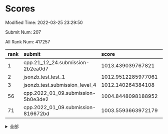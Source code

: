 # Scores

Modified Time: 2022-03-25 23:29:50

Submit Num: 207

All Rank Num: 417257

| rank |               submit               |       score        |       sigma        | pk_num |
| :--- | :--------------------------------- | :----------------- | :----------------- | :----- |
| 1    | cpp.21_12_24.submission-2b2ea0d7   | 1013.439039767821  | 0.8205858225370903 | 8069   |
| 2    | jsonzb.test.test_1                 | 1012.9512285977061 | 0.8239280052922007 | 8063   |
| 3    | jsonzb.test.submission_level_4     | 1012.140264384108  | 0.775422492072691  | 8060   |
| 56   | cpp.2022_01_09.submission-5b0e3de2 | 1004.8448098188952 | 0.7298314932913443 | 8061   |
| 71   | cpp.2022_01_09.submission-816672bd | 1003.5593663972179 | 0.7224668341600347 | 8067   |


<details>
<summary>全部</summary>

| rank |                 submit                 |       score        |       sigma        | pk_num |
| :--- | :------------------------------------- | :----------------- | :----------------- | :----- |
| 1    | cpp.21_12_24.submission-2b2ea0d7       | 1013.439039767821  | 0.8205858225370903 | 8069   |
| 2    | jsonzb.test.test_1                     | 1012.9512285977061 | 0.8239280052922007 | 8063   |
| 3    | jsonzb.test.submission_level_4         | 1012.140264384108  | 0.775422492072691  | 8060   |
| 4    | gobigger.level_3.submission_level_3_3  | 1011.88822234907   | 0.8066490265533814 | 8057   |
| 5    | gobigger.level_3.submission_level_3_26 | 1011.7409849979382 | 0.7818046443056799 | 8063   |
| 6    | gobigger.level_3.submission_level_3_22 | 1011.4508656664802 | 0.793899161065053  | 8063   |
| 7    | gobigger.level_3.submission_level_3_19 | 1011.4478712335928 | 0.779739004294056  | 8068   |
| 8    | gobigger.level_3.submission_level_3_1  | 1011.2853130767447 | 0.7591585384145251 | 8063   |
| 9    | gobigger.level_3.submission_level_3_25 | 1011.2082917634575 | 0.7805336351563809 | 8065   |
| 10   | gobigger.level_3.submission_level_3_27 | 1011.2070353671382 | 0.7586624323120715 | 8064   |
| 11   | gobigger.level_3.submission_level_3_30 | 1011.199951445092  | 0.7827220677215105 | 8067   |
| 12   | gobigger.level_3.submission_level_3_13 | 1010.990905929045  | 0.7680971731662773 | 8064   |
| 13   | gobigger.level_3.submission_level_3_8  | 1010.8894453732745 | 0.7695222862291619 | 8067   |
| 14   | gobigger.level_3.submission_level_3_49 | 1010.8609284715217 | 0.7611021723138851 | 8063   |
| 15   | gobigger.level_3.submission_level_3_14 | 1010.7102768036879 | 0.7307704245082649 | 8065   |
| 16   | gobigger.level_3.submission_level_3_15 | 1010.7016140747661 | 0.764283431110594  | 8064   |
| 17   | gobigger.level_3.submission_level_3_42 | 1010.6039580639975 | 0.7767543409834102 | 8062   |
| 18   | gobigger.level_3.submission_level_3_44 | 1010.5686154482356 | 0.762879602387436  | 8061   |
| 19   | gobigger.level_3.submission_level_3_29 | 1010.5069618362204 | 0.7741850869465599 | 8059   |
| 20   | gobigger.level_3.submission_level_3_43 | 1010.4723859127643 | 0.7724183123353141 | 8055   |
| 21   | gobigger.level_3.submission_level_3_11 | 1010.468419564739  | 0.7817026128103765 | 8061   |
| 22   | gobigger.level_3.submission_level_3_32 | 1010.4654278176669 | 0.763893070175768  | 8064   |
| 23   | gobigger.level_3.submission_level_3_6  | 1010.252765092862  | 0.7651817757594326 | 8060   |
| 24   | gobigger.level_3.submission_level_3_28 | 1010.2500121131199 | 0.7711946115712242 | 8066   |
| 25   | gobigger.level_3.submission_level_3_45 | 1010.2017568537966 | 0.7571587971577738 | 8064   |
| 26   | gobigger.level_3.submission_level_3_37 | 1010.1533426323812 | 0.7488417910292046 | 8064   |
| 27   | gobigger.level_3.submission_level_3_31 | 1010.0890133767631 | 0.7567819001075804 | 8060   |
| 28   | gobigger.level_3.submission_level_3_46 | 1010.0091764072084 | 0.7596944294266902 | 8064   |
| 29   | gobigger.level_3.submission_level_3_24 | 1009.954127574912  | 0.7507811348652653 | 8064   |
| 30   | gobigger.level_3.submission_level_3_2  | 1009.9357669696901 | 0.7491179965864309 | 8062   |
| 31   | gobigger.level_3.submission_level_3_35 | 1009.9269369475697 | 0.7597279238453235 | 8063   |
| 32   | gobigger.level_3.submission_level_3_10 | 1009.922766790223  | 0.7479437273743942 | 8064   |
| 33   | gobigger.level_3.submission_level_3_41 | 1009.9133518965787 | 0.7824725128252655 | 8061   |
| 34   | gobigger.level_3.submission_level_3_23 | 1009.8583588860125 | 0.7619118994066546 | 8064   |
| 35   | gobigger.level_3.submission_level_3_9  | 1009.8184701505579 | 0.7524953818304212 | 8057   |
| 36   | gobigger.level_3.submission_level_3_48 | 1009.7376692765122 | 0.739041693019893  | 8067   |
| 37   | gobigger.level_3.submission_level_3_47 | 1009.5170517549301 | 0.7584878690693124 | 8063   |
| 38   | gobigger.level_3.submission_level_3_4  | 1009.4681153488076 | 0.7369923834513742 | 8061   |
| 39   | gobigger.level_3.submission_level_3_7  | 1009.3827105251265 | 0.7495244950758497 | 8059   |
| 40   | gobigger.level_3.submission_level_3_34 | 1009.3744832851297 | 0.7391402952443891 | 8062   |
| 41   | gobigger.level_3.submission_level_3_33 | 1009.3666795726854 | 0.7515351920832998 | 8061   |
| 42   | gobigger.level_3.submission_level_3_40 | 1009.1989851326497 | 0.7424603045839712 | 8064   |
| 43   | gobigger.level_3.submission_level_3_20 | 1009.184465472565  | 0.7606049490587484 | 8064   |
| 44   | gobigger.level_3.submission_level_3_18 | 1009.1188221689748 | 0.7776464389214104 | 8067   |
| 45   | gobigger.level_3.submission_level_3_12 | 1009.0930090809547 | 0.7490463788521473 | 8060   |
| 46   | gobigger.level_3.submission_level_3_0  | 1008.9202610332518 | 0.749244732873154  | 8066   |
| 47   | gobigger.level_3.submission_level_3_17 | 1008.9179575879986 | 0.7576037896238977 | 8058   |
| 48   | gobigger.level_3.submission_level_3_21 | 1008.8628798098292 | 0.7344071575089965 | 8067   |
| 49   | gobigger.level_3.submission_level_3_38 | 1008.6718765851919 | 0.7406376216080508 | 8064   |
| 50   | gobigger.level_3.submission_level_3_5  | 1008.6606164700632 | 0.7445376207530264 | 8064   |
| 51   | gobigger.level_3.submission_level_3_16 | 1008.4706261573872 | 0.7415115151898901 | 8063   |
| 52   | gobigger.level_3.submission_level_3_39 | 1008.1028254646933 | 0.739301568266052  | 8065   |
| 53   | gobigger.level_3.submission_level_3_36 | 1008.0075998637506 | 0.74159029236219   | 8059   |
| 54   | gobigger.level_1.submission_level_1_26 | 1005.6731822475942 | 0.7252182678593184 | 8069   |
| 55   | gobigger.level_1.submission_level_1_33 | 1004.8774344271725 | 0.7183219753095015 | 8061   |
| 56   | cpp.2022_01_09.submission-5b0e3de2     | 1004.8448098188952 | 0.7298314932913443 | 8061   |
| 57   | gobigger.level_1.submission_level_1_24 | 1004.8222209408835 | 0.7197484172410067 | 8069   |
| 58   | gobigger.level_1.submission_level_1_22 | 1004.6840918695717 | 0.709445038957721  | 8062   |
| 59   | gobigger.level_1.submission_level_1_34 | 1004.6182688214877 | 0.7198967426608509 | 8064   |
| 60   | gobigger.level_1.submission_level_1_13 | 1004.2574835838923 | 0.7055724393120151 | 8065   |
| 61   | gobigger.level_1.submission_level_1_28 | 1004.2538986683437 | 0.7151280886782917 | 8062   |
| 62   | gobigger.level_1.submission_level_1_27 | 1004.0423680225448 | 0.7259828209933432 | 8058   |
| 63   | gobigger.level_1.submission_level_1_30 | 1003.9570068817153 | 0.7339361702664401 | 8062   |
| 64   | gobigger.level_1.submission_level_1_49 | 1003.8538999320797 | 0.7237403229050056 | 8066   |
| 65   | gobigger.level_1.submission_level_1_16 | 1003.79866648314   | 0.716604533064501  | 8067   |
| 66   | gobigger.level_1.submission_level_1_36 | 1003.7648877595313 | 0.7171239722359125 | 8064   |
| 67   | gobigger.level_1.submission_level_1_18 | 1003.6668212845331 | 0.7168807627212445 | 8058   |
| 68   | gobigger.level_1.submission_level_1_48 | 1003.6238565404738 | 0.7313925087975715 | 8061   |
| 69   | gobigger.level_1.submission_level_1_42 | 1003.6034552625781 | 0.721723189557524  | 8065   |
| 70   | gobigger.level_1.submission_level_1_20 | 1003.5811382288088 | 0.7189741782854578 | 8062   |
| 71   | cpp.2022_01_09.submission-816672bd     | 1003.5593663972179 | 0.7224668341600347 | 8067   |
| 72   | gobigger.level_1.submission_level_1_14 | 1003.5565393698407 | 0.7132046487887184 | 8063   |
| 73   | gobigger.level_1.submission_level_1_5  | 1003.5367852744183 | 0.7133329378909083 | 8066   |
| 74   | gobigger.level_1.submission_level_1_45 | 1003.4639010074052 | 0.7185403940456982 | 8067   |
| 75   | gobigger.level_1.submission_level_1_17 | 1003.4625136870998 | 0.7163495004477776 | 8060   |
| 76   | gobigger.level_1.submission_level_1_2  | 1003.4048387290989 | 0.7211766105336552 | 8064   |
| 77   | gobigger.level_1.submission_level_1_23 | 1003.4026951554042 | 0.7130583119534859 | 8065   |
| 78   | gobigger.level_1.submission_level_1_19 | 1003.3874489011323 | 0.7167293900494273 | 8070   |
| 79   | gobigger.level_1.submission_level_1_10 | 1003.3530482015955 | 0.7175516093047992 | 8063   |
| 80   | gobigger.level_1.submission_level_1_46 | 1003.2736907850243 | 0.7232651358688418 | 8064   |
| 81   | gobigger.level_1.submission_level_1_40 | 1003.2078372433054 | 0.718305894797791  | 8059   |
| 82   | gobigger.level_1.submission_level_1_35 | 1003.1586035037558 | 0.7133057998683486 | 8066   |
| 83   | gobigger.level_1.submission_level_1_38 | 1003.1512848919382 | 0.7026828730638441 | 8061   |
| 84   | gobigger.level_1.submission_level_1_6  | 1003.0950352858362 | 0.716300209034463  | 8063   |
| 85   | gobigger.level_1.submission_level_1_4  | 1003.034553733385  | 0.7199646878332171 | 8063   |
| 86   | gobigger.level_1.submission_level_1_43 | 1003.0322131410426 | 0.7092478963363023 | 8066   |
| 87   | gobigger.level_1.submission_level_1_3  | 1003.0284537568505 | 0.7187620497567822 | 8064   |
| 88   | gobigger.level_1.submission_level_1_44 | 1003.0175474884355 | 0.7213535119783515 | 8064   |
| 89   | gobigger.level_1.submission_level_1_39 | 1002.9649622310446 | 0.7099277232231078 | 8063   |
| 90   | gobigger.level_1.submission_level_1_0  | 1002.9500216589569 | 0.7111744464629212 | 8064   |
| 91   | gobigger.level_1.submission_level_1_29 | 1002.8906758802224 | 0.7134559855376227 | 8065   |
| 92   | gobigger.level_1.submission_level_1_47 | 1002.810917063021  | 0.7124475371374945 | 8065   |
| 93   | gobigger.level_1.submission_level_1_15 | 1002.7429219215644 | 0.7247861901487571 | 8063   |
| 94   | gobigger.level_1.submission_level_1_25 | 1002.6697003447106 | 0.70650058448335   | 8062   |
| 95   | gobigger.level_1.submission_level_1_1  | 1002.6033657943788 | 0.7222132697642467 | 8063   |
| 96   | gobigger.level_1.submission_level_1_9  | 1002.5832212206625 | 0.7121215475177397 | 8062   |
| 97   | gobigger.level_1.submission_level_1_11 | 1002.5678737763789 | 0.7249411760278361 | 8058   |
| 98   | gobigger.level_1.submission_level_1_37 | 1002.5503850943272 | 0.7079877646306556 | 8062   |
| 99   | gobigger.level_1.submission_level_1_8  | 1002.4741654947558 | 0.7093979073151797 | 8064   |
| 100  | gobigger.level_1.submission_level_1_41 | 1002.4473825327883 | 0.7082261678868255 | 8065   |
| 101  | gobigger.level_1.submission_level_1_12 | 1002.3345802202042 | 0.7206600490122708 | 8065   |
| 102  | gobigger.level_1.submission_level_1_7  | 1002.2867904055147 | 0.7099095083224706 | 8062   |
| 103  | gobigger.level_1.submission_level_1_31 | 1002.2052182597085 | 0.7085393583803954 | 8060   |
| 104  | gobigger.level_1.submission_level_1_32 | 1002.0399039086282 | 0.7056898287986096 | 8064   |
| 105  | gobigger.level_1.submission_level_1_21 | 1002.0036892006069 | 0.7155479933692831 | 8062   |
| 106  | gobigger.random.submission_random_18   | 997.2703699944116  | 0.708930160735049  | 8062   |
| 107  | gobigger.random.submission_random_42   | 997.1905182872055  | 0.7129790413237065 | 8062   |
| 108  | gobigger.random.submission_random_27   | 997.0694041931779  | 0.6962702497436155 | 8062   |
| 109  | gobigger.random.submission_random_17   | 997.0312884594298  | 0.6980556127155683 | 8062   |
| 110  | gobigger.random.submission_random_22   | 996.9993789362392  | 0.7032808816128601 | 8054   |
| 111  | gobigger.random.submission_random_2    | 996.9355168046442  | 0.7041689699159691 | 8063   |
| 112  | gobigger.random.submission_random_24   | 996.9127938856573  | 0.7049917609503213 | 8066   |
| 113  | gobigger.random.submission_random_14   | 996.5561794837919  | 0.7049804235564813 | 8064   |
| 114  | gobigger.random.submission_random_47   | 996.5220204351202  | 0.7102447128495243 | 8061   |
| 115  | gobigger.random.submission_random_6    | 996.4916023901932  | 0.7250249069300541 | 8064   |
| 116  | gobigger.random.submission_random_4    | 996.4883564839275  | 0.710589940034443  | 8061   |
| 117  | gobigger.random.submission_random_5    | 996.4547836624798  | 0.7039933242627274 | 8062   |
| 118  | gobigger.random.submission_random_26   | 996.3816138084925  | 0.7074709751218716 | 8062   |
| 119  | gobigger.random.submission_random_28   | 996.3732470389554  | 0.7074390040457363 | 8063   |
| 120  | gobigger.random.submission_random_12   | 996.3732247360294  | 0.7103226917967773 | 8057   |
| 121  | gobigger.random.submission_random_41   | 996.277797652124   | 0.7047032696360958 | 8065   |
| 122  | gobigger.random.submission_random_9    | 996.2515088342058  | 0.7256952143750165 | 8066   |
| 123  | gobigger.random.submission_random_46   | 996.2038207915072  | 0.708731557224299  | 8061   |
| 124  | gobigger.random.submission_random_10   | 996.1838367572432  | 0.7189264813381399 | 8059   |
| 125  | gobigger.random.submission_random_3    | 996.1667498423996  | 0.7065411075729296 | 8064   |
| 126  | gobigger.random.submission_random_38   | 996.1280701317476  | 0.7198654802865064 | 8065   |
| 127  | gobigger.random.submission_random_8    | 996.1060126164273  | 0.705598669549005  | 8057   |
| 128  | gobigger.random.submission_random_40   | 996.0538659181341  | 0.7227830147952017 | 8064   |
| 129  | gobigger.random.submission_random_35   | 996.0386160577451  | 0.7055461423953229 | 8064   |
| 130  | gobigger.random.submission_random_30   | 996.0029932855865  | 0.7050703212652646 | 8061   |
| 131  | gobigger.random.submission_random_44   | 996.0004698539974  | 0.7247032069916461 | 8065   |
| 132  | gobigger.random.submission_random_31   | 995.973377556116   | 0.7149254828565221 | 8060   |
| 133  | gobigger.random.submission_random_11   | 995.9675837690947  | 0.7232379444991139 | 8065   |
| 134  | gobigger.random.submission_random_16   | 995.9185165873134  | 0.7094842241218875 | 8062   |
| 135  | gobigger.random.submission_random_48   | 995.9021614719967  | 0.7013888096357921 | 8061   |
| 136  | gobigger.random.submission_random_20   | 995.8401692097534  | 0.7073987486906416 | 8062   |
| 137  | gobigger.random.submission_random_39   | 995.7928422941036  | 0.7053597582753569 | 8064   |
| 138  | gobigger.random.submission_random_33   | 995.7787415174927  | 0.7049417894889335 | 8061   |
| 139  | gobigger.random.submission_random_36   | 995.7679261693061  | 0.7148450222346644 | 8066   |
| 140  | gobigger.random.submission_random_1    | 995.7489569991689  | 0.7015546691736527 | 8066   |
| 141  | gobigger.random.submission_random_49   | 995.7242100249852  | 0.7040479225744773 | 8063   |
| 142  | gobigger.random.submission_random_32   | 995.6250641848617  | 0.7202522974389245 | 8066   |
| 143  | gobigger.random.submission_random_13   | 995.6007960981349  | 0.7117950056754963 | 8058   |
| 144  | gobigger.random.submission_random_25   | 995.5841078669672  | 0.7149017912331938 | 8064   |
| 145  | gobigger.random.submission_random_29   | 995.5727033818675  | 0.7090092534842523 | 8063   |
| 146  | gobigger.random.submission_random_37   | 995.376525129768   | 0.7018309561207198 | 8062   |
| 147  | gobigger.random.submission_random_21   | 995.3377708324774  | 0.7051307890988344 | 8066   |
| 148  | gobigger.random.submission_random_45   | 995.2558934505953  | 0.7018630377782954 | 8063   |
| 149  | gobigger.random.submission_random_19   | 995.1304544977066  | 0.7037548450959885 | 8068   |
| 150  | gobigger.random.submission_random_43   | 995.1239770580406  | 0.7119507121116999 | 8061   |
| 151  | gobigger.random.submission_random_15   | 995.0219270960157  | 0.7014548147946377 | 8065   |
| 152  | gobigger.random.submission_random_7    | 994.951838714911   | 0.7157232178739298 | 8065   |
| 153  | gobigger.random.submission_random_0    | 994.8617918660083  | 0.7211208028310955 | 8060   |
| 154  | gobigger.random.submission_random_23   | 994.6485991967753  | 0.7181864733146337 | 8063   |
| 155  | gobigger.level_2.submission_level_2_0  | 994.0095988199886  | 0.7384052465975812 | 8065   |
| 156  | gobigger.level_2.submission_level_2_20 | 993.9773316813603  | 0.7323980817376815 | 8064   |
| 157  | gobigger.random.submission_random_34   | 993.8701563365051  | 0.7212692924443901 | 8064   |
| 158  | gobigger.level_2.submission_level_2_26 | 993.6979794847929  | 0.7294938288826732 | 8065   |
| 159  | gobigger.level_2.submission_level_2_21 | 993.5679562759449  | 0.7249309959972552 | 8060   |
| 160  | gobigger.level_2.submission_level_2_4  | 993.3890693510377  | 0.7398129534739692 | 8063   |
| 161  | gobigger.level_2.submission_level_2_47 | 993.3714462886468  | 0.7324593758291111 | 8063   |
| 162  | gobigger.level_2.submission_level_2_49 | 993.2851558752654  | 0.734194337819064  | 8069   |
| 163  | gobigger.level_2.submission_level_2_38 | 993.1946979088599  | 0.7311801455775181 | 8059   |
| 164  | gobigger.level_2.submission_level_2_2  | 993.1498253314935  | 0.7459455754926647 | 8059   |
| 165  | gobigger.level_2.submission_level_2_37 | 992.8881410156655  | 0.7284829036200556 | 8065   |
| 166  | gobigger.level_2.submission_level_2_1  | 992.8460058874483  | 0.7426570049401023 | 8062   |
| 167  | gobigger.level_2.submission_level_2_12 | 992.787830033226   | 0.7561411276091978 | 8062   |
| 168  | gobigger.level_2.submission_level_2_42 | 992.7247123588465  | 0.726959237826446  | 8059   |
| 169  | gobigger.level_2.submission_level_2_43 | 992.7108296052517  | 0.7389930614990255 | 8066   |
| 170  | gobigger.level_2.submission_level_2_24 | 992.7089467265255  | 0.7620295268804306 | 8058   |
| 171  | gobigger.level_2.submission_level_2_45 | 992.6187920716683  | 0.7370939499057325 | 8063   |
| 172  | gobigger.level_2.submission_level_2_46 | 992.5895723545858  | 0.7449903904395416 | 8064   |
| 173  | gobigger.level_2.submission_level_2_15 | 992.567915323408   | 0.7364216522956919 | 8063   |
| 174  | gobigger.level_2.submission_level_2_28 | 992.5664842766691  | 0.7480261877031396 | 8063   |
| 175  | gobigger.level_2.submission_level_2_11 | 992.5284343651489  | 0.7340362966726959 | 8065   |
| 176  | gobigger.level_2.submission_level_2_36 | 992.5186993372939  | 0.7508026707001952 | 8064   |
| 177  | gobigger.level_2.submission_level_2_39 | 992.5119612833433  | 0.7470346467395269 | 8064   |
| 178  | gobigger.level_2.submission_level_2_31 | 992.4696015298118  | 0.7464116049906881 | 8063   |
| 179  | gobigger.level_2.submission_level_2_18 | 992.430713035563   | 0.744762678448831  | 8063   |
| 180  | gobigger.level_2.submission_level_2_40 | 992.2930252554772  | 0.749943099084241  | 8062   |
| 181  | gobigger.level_2.submission_level_2_32 | 992.2334689456819  | 0.7337988498757414 | 8063   |
| 182  | gobigger.level_2.submission_level_2_7  | 992.2172793624004  | 0.7387946121590881 | 8062   |
| 183  | gobigger.level_2.submission_level_2_25 | 992.1861150207525  | 0.7509616295728047 | 8067   |
| 184  | gobigger.level_2.submission_level_2_17 | 992.0529684086015  | 0.7548886578470874 | 8063   |
| 185  | gobigger.level_2.submission_level_2_14 | 991.8862649087787  | 0.7558734956949545 | 8063   |
| 186  | gobigger.level_2.submission_level_2_41 | 991.8663333911882  | 0.7662303357191105 | 8061   |
| 187  | gobigger.level_2.submission_level_2_3  | 991.7209725822224  | 0.7510370676030501 | 8058   |
| 188  | gobigger.level_2.submission_level_2_6  | 991.6933212459022  | 0.7491462499187029 | 8063   |
| 189  | gobigger.level_2.submission_level_2_33 | 991.6277266124827  | 0.746439440410357  | 8060   |
| 190  | gobigger.level_2.submission_level_2_22 | 991.443373062251   | 0.7557889131215596 | 8064   |
| 191  | gobigger.level_2.submission_level_2_23 | 991.4294207439467  | 0.7544929934359347 | 8065   |
| 192  | gobigger.level_2.submission_level_2_48 | 991.4203297986011  | 0.7678758400916577 | 8062   |
| 193  | gobigger.level_2.submission_level_2_19 | 991.4093421251667  | 0.7528668455138977 | 8068   |
| 194  | gobigger.level_2.submission_level_2_16 | 991.2907076478853  | 0.737910418384036  | 8065   |
| 195  | gobigger.level_2.submission_level_2_10 | 991.1985450649382  | 0.7715041815143735 | 8059   |
| 196  | gobigger.level_2.submission_level_2_34 | 991.1361310942904  | 0.7605420721382524 | 8059   |
| 197  | gobigger.level_2.submission_level_2_27 | 991.0046578287752  | 0.761253759119387  | 8062   |
| 198  | gobigger.level_2.submission_level_2_9  | 990.9734088643729  | 0.7765574503316796 | 8067   |
| 199  | gobigger.level_2.submission_level_2_44 | 990.9343749312185  | 0.7645425625864077 | 8064   |
| 200  | gobigger.level_2.submission_level_2_30 | 990.9024684909257  | 0.7763955332201766 | 8062   |
| 201  | gobigger.level_2.submission_level_2_29 | 990.8816494811309  | 0.7663459586594662 | 8062   |
| 202  | gobigger.level_2.submission_level_2_8  | 990.6879652215426  | 0.7516837996629441 | 8065   |
| 203  | gobigger.level_2.submission_level_2_5  | 990.5507626867555  | 0.7589964044611575 | 8059   |
| 204  | gobigger.level_2.submission_level_2_13 | 990.452305837927   | 0.7668632149543102 | 8063   |
| 205  | gobigger.level_2.submission_level_2_35 | 990.2695104824948  | 0.7702128716126483 | 8063   |
| 206  | gobigger.none.submission_none_0        | 978.1260135636311  | 1.241345524370503  | 8061   |
| 207  | gobigger.none.submission_none_1        | 975.5549998800013  | 1.5104379278386637 | 8060   |

</details>